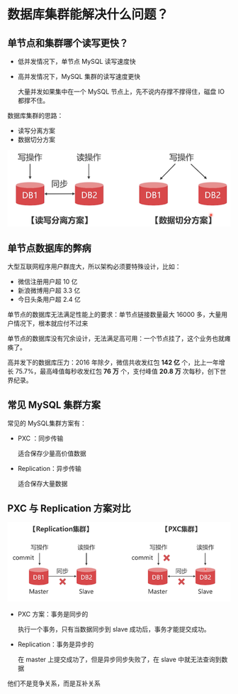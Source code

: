 # 数据库集群能解决什么问题？

## 单节点和集群哪个读写更快？

- 低并发情况下，单节点 MySQL 读写速度快

- 高并发情况下，MySQL 集群的读写速度更快

  大量并发如果集中在一个 MySQL 节点上，先不说内存撑不撑得住，磁盘 IO 都撑不住。

数据库集群的思路：

- 读写分离方案
- 数据切分方案

![image-20200614211428024](./assets/image-20200614211428024.png)

## 单节点数据库的弊病

大型互联网程序用户群庞大，所以架构必须要特殊设计，比如：

- 微信注册用户超 10 亿
- 新浪微博用户超 3.3 亿
- 今日头条用户超 2.4 亿

单节点的数据库无法满足性能上的要求：单节点链接数量最大 16000 多，大量用户情况下，根本就应付不过来

单节点的数据库没有冗余设计，无法满足高可用：一个节点挂了，这个业务也就瘫痪了。

高并发下的数据库压力：2016 年除夕，微信共收发红包 **142 亿** 个，比上一年增长 75.7%，最高峰值每秒收发红包 **76 万** 个，支付峰值 **20.8 万** 次每秒，创下世界纪录。

## 常见 MySQL 集群方案

常见的 MySQL集群方案有：

- PXC ：同步传输

  适合保存少量高价值数据

- Replication：异步传输

  适合保存大量数据

## PXC 与 Replication 方案对比

![image-20200614212702883](./assets/image-20200614212702883.png)

- PXC 方案：事务是同步的

  执行一个事务，只有当数据同步到 slave 成功后，事务才能提交成功。

- Replication：事务是异步的

  在 master 上提交成功了，但是异步同步失败了，在 slave 中就无法查询到数据

他们不是竞争关系，而是互补关系